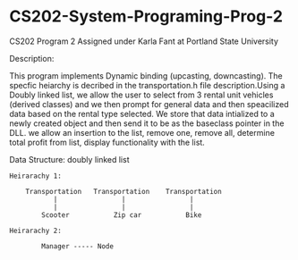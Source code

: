 # CS202-System-Programing-Prog-2
CS202 Program 2 Assigned under Karla Fant at Portland State University

Description:

This program implements Dynamic binding (upcasting, downcasting). The specfic heiarchy is decribed in the transportation.h file description.Using a Doubly linked list, we allow the user to select from 3 rental unit vehicles (derived classes) and we then prompt for general data and then speacilized data based on the rental type selected. We store that data intialized to a newly created object and then send it to be as the baseclass pointer in the DLL. we allow an insertion to the list, remove one, remove all, determine total profit from list, display functionality with the list.

Data Structure: doubly linked list

    Heirarachy 1:
    
        Transportation   Transportation    Transportation
               |                |                |
               |                |                |
            Scooter           Zip car           Bike
            
    Heirarachy 2:
    
            Manager ----- Node
